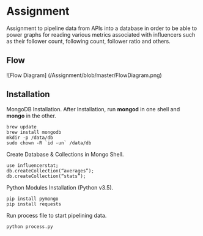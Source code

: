 # Assignment

Assignment to pipeline data from APIs into a database in order to be able to power graphs for reading various metrics associated with influencers such as their follower count, following count, follower ratio and others.

## Flow

![Flow Diagram] (/Assignment/blob/master/FlowDiagram.png)

## Installation

MongoDB Installation. After Installation, run **mongod** in one shell and **mongo** in the other.
```
brew update
brew install mongodb
mkdir -p /data/db
sudo chown -R `id -un` /data/db
```

Create Database & Collections in Mongo Shell.
```
use influencerstat;
db.createCollection(“averages”);
db.createCollection(“stats”);
```

Python Modules Installation (Python v3.5).
```
pip install pymongo
pip install requests
```

Run process file to start pipelining data.
```
python process.py
```
